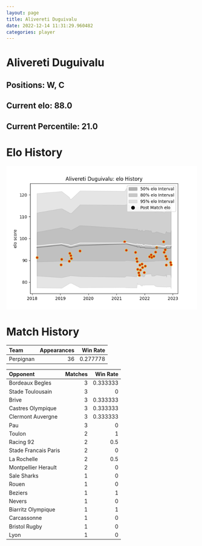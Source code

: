 ```yaml
---  
layout: page  
title: Alivereti Duguivalu  
date: 2022-12-14 11:31:29.960482  
categories: player  
---
```

# Alivereti Duguivalu

## Positions: W, C

## Current elo: 88.0

## Current Percentile: 21.0

# Elo History


![elo history](history_AliveretiDuguivalu.png)
# Match History


| Team      |   Appearances |   Win Rate |
|:----------|--------------:|-----------:|
| Perpignan |            36 |   0.277778 |

| Opponent             |   Matches |   Win Rate |
|:---------------------|----------:|-----------:|
| Bordeaux Begles      |         3 |   0.333333 |
| Stade Toulousain     |         3 |   0        |
| Brive                |         3 |   0.333333 |
| Castres Olympique    |         3 |   0.333333 |
| Clermont Auvergne    |         3 |   0.333333 |
| Pau                  |         3 |   0        |
| Toulon               |         2 |   1        |
| Racing 92            |         2 |   0.5      |
| Stade Francais Paris |         2 |   0        |
| La Rochelle          |         2 |   0.5      |
| Montpellier Herault  |         2 |   0        |
| Sale Sharks          |         1 |   0        |
| Rouen                |         1 |   0        |
| Beziers              |         1 |   1        |
| Nevers               |         1 |   0        |
| Biarritz Olympique   |         1 |   1        |
| Carcassonne          |         1 |   0        |
| Bristol Rugby        |         1 |   0        |
| Lyon                 |         1 |   0        |